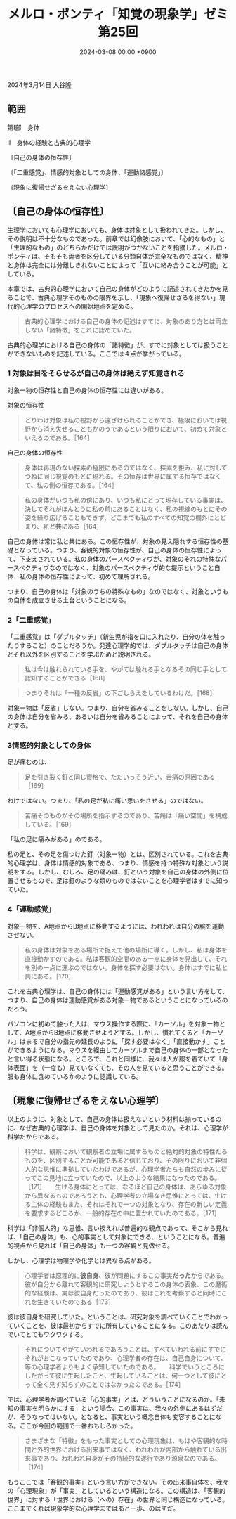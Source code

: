 ﻿---
layout: post
title: "メルロ・ポンティ「知覚の現象学」ゼミ 第25回"
date: 2024-03-08 00:00 +0900
categories: merleau-ponty
---
2024年3月14日 大谷隆

## 範囲
第Ⅰ部　身体

Ⅱ　身体の経験と古典的心理学

〔自己の身体の恒存性〕

〔「二重感覚」、情感的対象としての身体、「運動諸感覚」〕

〔現象に復帰せざるをえない心理学〕

## 〔自己の身体の恒存性〕
生理学においても心理学においても、身体は対象として扱われてきた。しかし、その説明は不十分なものであった。前章では幻像肢において、「心的なもの」と「生理的なもの」のどちらかだけでは説明がつかないことを指摘した。メルロ・ポンティは、そもそも両者を区分している分類自体が完全なものではなく、精神と身体は完全には分離しきれないことによって「互いに絡み合うことが可能」としている。

本章では、古典的心理学において自己の身体がどのように記述されてきたかを見ることで、古典心理学そのものの限界を示し、「現象へ復帰せざるを得ない」現代的心理学のプロセスへの開始地点を定める。

> 古典的心理学における自己の身体の記述はすでに、対象のあり方とは両立しない「諸特徴」をこれに認めていた。

古典的心理学における自己の身体の「諸特徴」が、すでに対象としては扱うことができないものを記述している。ここでは４点が挙がっている。

### 1 対象は目をそらせるが自己の身体は絶えず知覚される

対象ー物の恒存性と自己の身体の恒存性には違いがある。

対象の恒存性

> とりわけ対象は私の視野から遠ざけられることができ、極限においては視野から消え失せることもかのうであるという限りにおいて、初めて対象といえるのである。［164］

自己の身体の恒存性

> 身体は再現のない探索の極限にあるのではなく、探索を拒み、私に対してつねに同じ視覚のもとに現れる。その恒存は世界に属する恒存ではなくて、私の側の恒存である。［164］

> 私の身体がいつも私の傍にあり、いつも私にとって現存している事実は、決してそれがほんとうに私の前にあることはなく、私の視線のもとにその姿を繰り広げることもできず、どこまでも私のすべての知覚の欄外にとどまり、私**と共に**ある［164］

自己の身体は常に私と共にある。この恒存性が、対象の見え隠れする恒存性の基礎となっている。つまり、客観的対象の恒存性が、自己の身体の恒存性によって、下支えされている。私の身体のパースペクティヴが、対象のそれの特殊なパースペクティヴなのではなく、対象のパースペクティヴ的な提示ということ自体、私の身体の恒存性によって、初めて理解される。

つまり、自己の身体は「対象のうちの特殊なもの」なのではなく、対象というもの自体を成立させる土台ということになる。

### 2「二重感覚」
「二重感覚」は「ダブルタッチ」（新生児が指を口に入れたり、自分の体を触ったりすること）のことだろうか。発達心理学的では、ダブルタッチは自己の身体とそれ以外を区別することを学ぶためと説明される。

> 私は今は触れられている手を、やがては触れる手となるその同じ手として認知することができる［168］

> つまりそれは「一種の反省」の下ごしらえをしているわけだ。［168］

対象ー物は「反省」しない。つまり、自分を省みることをしない。しかし、自己の身体は自分を省みる、あるいは自分を省みることによって、それを自己の身体とする。

### 3情感的対象としての身体
足が痛むのは、
> 足を引き裂く釘と同じ資格で、ただいっそう近い、苦痛の原因である［169］

わけではない。つまり、「私の足が私に痛い思いをさせる」のではない。

> 苦痛そのものがその場所を指示するのであり、苦痛は「痛い空間」を構成している。［169］

「私の足に痛みがある」のである。

私の足と、その足を傷つけた釘（対象ー物）とは、区別されている。これを古典的心理学は、身体は情感的対象である、つまり、情感を持つ特殊な対象という説明をする。しかし、むしろ、足の痛みは、釘という対象を自己の身体の外側に位置させるもので、足は釘のような類のものではないことを心理学者はすでに知っていた。

### 4「運動感覚」
対象ー物を、A地点からB地点に移動するようには、われわれは自分の腕を運動させない。

> 私の身体は対象をある場所で捉えて他の場所に導く。しかし、私は身体を直接動かすのである。私は客観的空間のある一点に身体を見出して、それを別の一点に運ぶのではない。身体を探す必要はない。身体はすでに私と共にある。［170］

これを古典心理学は、自己の身体には「運動感覚がある」という言い方をして、つまり、自己の身体は運動感覚がある対象ー物であるということになっているのだろう。

パソコンに初めて触った人は、マウス操作する際に、「カーソル」を対象ー物として、A地点からB地点に移動させようとする。しかし、慣れてくると「カーソル」はまるで自分の指先の延長のように「探す必要はなく」「直接動かす」ことができるようになる。マウスを経由してカーソルまで自己の身体の一部となったと言い得る状態になる。ところで、これと同様に、我々は人が服を着ていて「身体表面」を（一度も）見ていなくても、その人を見ていると思うことができる。服も身体に含めているかのように認識している。

## 〔現象に復帰せざるをえない心理学〕
以上のように、対象として、自己の身体は扱えないという材料は揃っているのに、なぜ古典的心理学は、自己の身体を対象として見たのか。それは、心理学が科学だからである。

> 科学は、観察において観察者の立場に属するものと絶対的対象の特性たるものを、区別することが可能であると信じており、その限りにおいて非個人的な思惟に準拠していたわけであるが、心理学者たちも自然の歩みに従ってこの見地に立っていたので、以上のような結果になったのである。［171］
> 　
> 生ける身体にとっては、なるほど自己の身体は、あらゆる対象から異なるものであろうとも、心理学者の立場なき思惟にとっては、生ける主体の経験もまた、それはそれで一つの対象となり、存在の新しい定義を要求するどころか、一般的存在の中に置かれていたのである。［171］

科学は「非個人的」な思惟、言い換えれば普遍的な観点であって、そこから見れば、「自己の身体」も、心的事実として対象にできる、ということになる。普遍的視点から見れば「自己の身体」も一つの客観と見做せる。

しかし、心理学は物理学や化学とは異なる点がある。

> 心理学者は原理的に**彼自身**、彼が問題にするこの事実**だった**からである。彼が自分から離れて客観的に研究しようとするこの身体の表象、この魔術的な経験は、実は彼自身だったのであり、彼はこれを考察すると同時にこれを生きていたのである［173］

彼は彼自身を研究していた。ということは、研究対象を調べていくことでわかっていくことを、彼は最初からすでに所有していることになる。このあたりは読んでいてとてもワクワクする。

> それについてやがていわれるであろうことは、すべていわれる前にすでにそれがおこなっていたのであり、心理学者の存在は、自己自身について、等の心理学者よりもよく承知していたのである。
> 　
> 科学でいうところにしたがって彼に生起したこと、生起していることは、何一つとして彼にとって全く見ず知らずのことではなかったのである。［174］

では、心理学者が調べている「心的事実」とは、どういうことになるのか。「未知の事実を明らかにする」という場合、この事実は、我々の外側にあるはずだが、そうなってはいない。となると、事実という概念自体も変容することになる。ここが今回の範囲で一番おもしろかった。

> さまざまな「特徴」をもった事実としての心理現象は、もはや客観的な時間と外的世界における出来事ではなく、われわれが内部から触れている出来事であり、われわれ自身がその持続的な遂行であり源泉なのである。［174］

もうここでは「客観的事実」という言い方ができない。その出来事自体を、我々の「心理現象」が「事実」としているという構造になる。この構造は、「客観的世界」に対する「世界における（への）存在」の世界と同じ構造になっている。ここまでくれば現象学的な心理学まではあと一歩、のはずだ。
